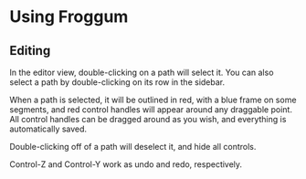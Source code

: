 # Using Froggum

## Editing

In the editor view, double-clicking on a path will select it. You can also
select a path by double-clicking on its row in the sidebar.

When a path is selected, it will be outlined in red, with a blue frame on some
segments, and red control handles will appear around any draggable point. All
control handles can be dragged around as you wish, and everything is
automatically saved.

Double-clicking off of a path will deselect it, and hide all controls.

Control-Z and Control-Y work as undo and redo, respectively.
